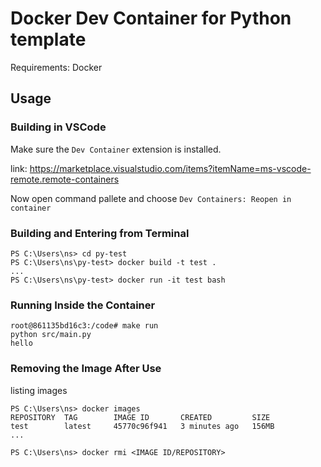 # Docker Dev Container for Python template

Requirements:
    Docker


## Usage
### Building in VSCode
Make sure the `Dev Container` extension is installed.

link: https://marketplace.visualstudio.com/items?itemName=ms-vscode-remote.remote-containers

Now open command pallete and choose `Dev Containers: Reopen in container`

### Building and Entering from Terminal
```
PS C:\Users\ns> cd py-test
PS C:\Users\ns\py-test> docker build -t test .
...
PS C:\Users\ns\py-test> docker run -it test bash
```

### Running Inside the Container 
```shell
root@861135bd16c3:/code# make run
python src/main.py
hello
```

### Removing the Image After Use
listing images
```
PS C:\Users\ns> docker images
REPOSITORY  TAG        IMAGE ID       CREATED         SIZE
test        latest     45770c96f941   3 minutes ago   156MB
...

PS C:\Users\ns> docker rmi <IMAGE ID/REPOSITORY>
```
